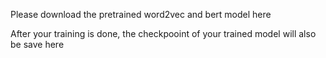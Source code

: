 Please download the pretrained word2vec and bert model here

After your training is done, the checkpooint of your trained model will also be save here
